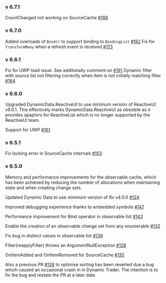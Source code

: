 ### v 6.7.1

CountChanged not working on SourceCache [#188](https://github.com/RolandPheasant/DynamicData/issues/188)

### v 6.7.0

Added overloads of ```Bind()``` to support binding to ```BindingList``` [#182](https://github.com/RolandPheasant/DynamicData/issues/182)
Fix for ```TransformMany``` when a refresh event is received  [#173](https://github.com/RolandPheasant/DynamicData/pull/173)


### v 6.6.1

Fix for UWP load issue. See additonally comment on [#161](https://github.com/RolandPheasant/DynamicData/issues/161)
Dynamic filter with source list not filtering correctly when item is not initially matching filter [#164](https://github.com/RolandPheasant/DynamicData/issues/164)

### v 6.6.0

Upgraded DynamicData.ReactiveUI to use minimum version of ReactiveUI v9.0.1. 
This effectively marks DynamicData.ReactiveUI as obsolete as it provides apaptors for ReactiveList which is no longer supported by the ReactiveUI team.

Support for UWP [#161](https://github.com/RolandPheasant/DynamicData/issues/161)

### v 6.5.1

Fix locking error in SourceCache internals [#153](https://github.com/RolandPheasant/DynamicData/issues/153)

### v 6.5.0

Memory and performance improvements for the observable cache, which has been achieved by reducing the number of allocations when maintaining state and when creating change sets.

Updated Dynamic Data to use minimum version of Rx v4.0.0 [#124](https://github.com/RolandPheasant/DynamicData/issues/124)

Improved debugging experience thanks to embedded symbols [#147](https://github.com/RolandPheasant/DynamicData/issues/147) 

Performance improvement for Bind operator in observable list  [#143](https://github.com/RolandPheasant/DynamicData/pull/143)

Enable the creation of an observable change set from any enumerable [#132](https://github.com/RolandPheasant/DynamicData/issues/132)

Fix bug in distinct values in observable list [#139](https://github.com/RolandPheasant/DynamicData/issues/139)

Filter(reapplyFilter) throws an ArgumentNullException [#128](https://github.com/RolandPheasant/DynamicData/issues/128)

OnItemAdded and OnItemRemoved for SourceCache [#135](https://github.com/RolandPheasant/DynamicData/pull/135)

Also a previous PR [#126](https://github.com/RolandPheasant/DynamicData/pull/126) to optimise sorting has been reverted due a bug which caused an occasional crash in in Dynamic Trader. The intention is to fix the bug and restate the PR at a later date
